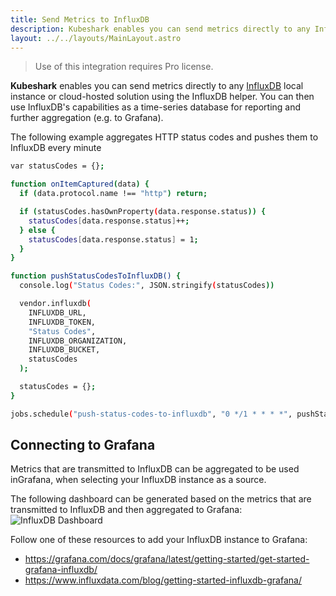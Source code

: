 ```yaml
---
title: Send Metrics to InfluxDB
description: Kubeshark enables you can send metrics directly to any InfluxDB local instance or cloud-hosted solution using the InfluxDB helper. You can then use InfluxDB's capabilities as a time-series database for reporting and further aggregation (e.g. to Grafana).
layout: ../../layouts/MainLayout.astro
---
```

> Use of this integration requires Pro license.

**Kubeshark** enables you can send metrics directly to any [InfluxDB](https://www.influxdata.com/) local instance or cloud-hosted solution using the InfluxDB helper. You can then use InfluxDB's capabilities as a time-series database for reporting and further aggregation (e.g. to Grafana).


The following example aggregates HTTP status codes and pushes them to InfluxDB every minute

```bash
var statusCodes = {};

function onItemCaptured(data) {
  if (data.protocol.name !== "http") return;

  if (statusCodes.hasOwnProperty(data.response.status)) {
    statusCodes[data.response.status]++;
  } else {
    statusCodes[data.response.status] = 1;
  }
}

function pushStatusCodesToInfluxDB() {
  console.log("Status Codes:", JSON.stringify(statusCodes))

  vendor.influxdb(
    INFLUXDB_URL,
    INFLUXDB_TOKEN,
    "Status Codes",
    INFLUXDB_ORGANIZATION,
    INFLUXDB_BUCKET,
    statusCodes
  );

  statusCodes = {};
}

jobs.schedule("push-status-codes-to-influxdb", "0 */1 * * * *", pushStatusCodesToInfluxDB);
```

## Connecting to Grafana

Metrics that are transmitted to InfluxDB can be aggregated to be used inGrafana, when selecting your InfluxDB instance as a source.

The following dashboard can be generated based on the metrics that are transmitted to InfluxDB and then aggregated to Grafana:
![InfluxDB Dashboard](/influxdb-status-codes.png)

Follow one of these resources to add your InfluxDB instance to Grafana:
- https://grafana.com/docs/grafana/latest/getting-started/get-started-grafana-influxdb/
- https://www.influxdata.com/blog/getting-started-influxdb-grafana/